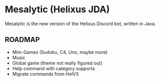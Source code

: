 # Mesalytic (Helixus JDA)

Mesalytic is the new version of the Helixus Discord bot, written in Java.

## ROADMAP
- Mini-Games (Sudoku, C4, Uno, maybe more)
- Music
- Global game (theme not really figured out)
- Help command with category supports
- Migrate commands from HelV3
